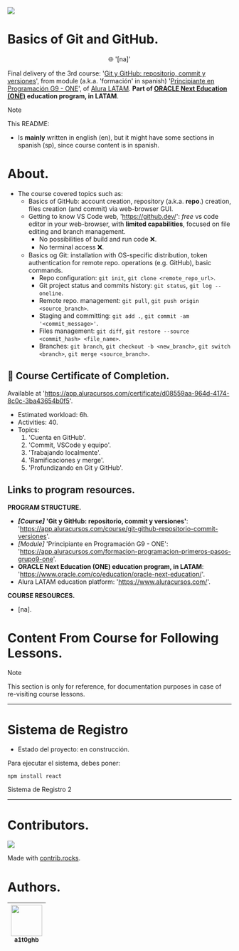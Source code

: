 <!-- Badges:
- Source: 'https://shields.io/docs/static-badges', 'https://shields.io/badges/static-badge'.
- HTML structure followed: 'https://github.com/facebook/docusaurus/blob/main/README.md?plain=1'.
- Badges with logos: 'https://shields.io/docs/logos', 'https://simpleicons.org/', 'https://github.com/simple-icons/simple-icons/blob/master/slugs.md'.
-->
<p align="left">
  <a href="https://github.com/a1t0ghb/courses-oracle_one-logica_programacion_II-d250726/"><img src="https://img.shields.io/badge/STATUS-DONE-green?style=flat"/></a>
</p>

<!-- README structure followed:
- 'https://www.aluracursos.com/blog/como-escribir-un-readme-increible-en-tu-github/'.
- 'https://github.com/camilafernanda/GlicoCare/'.
- 'https://github.com/nasa/openmct/'.
- 'https://github.com/facebook/docusaurus'.
-->
# Basics of Git and GitHub.

<p align="center">
  🌐 '[na]'
</p>

Final delivery of the 3rd course: '[Git y GitHub: repositorio, commit y versiones](https://app.aluracursos.com/course/git-github-repositorio-commit-versiones)', from module (a.k.a. 'formación' in spanish) '[Principiante en Programación G9 - ONE](https://app.aluracursos.com/formacion-programacion-primeros-pasos-grupo9-one)', of [Alura LATAM](https://www.aluracursos.com/). <b>Part of [ORACLE Next Education (ONE)](https://www.oracle.com/co/education/oracle-next-education/) education program, in LATAM</b>.

<!-- Callouts:
- Improved format taken from examples in 'https://github.com/nasa/openmct/blob/master/README.md?plain=1'.
-->
> [!NOTE]
> This README:
> - Is **mainly** written in english (en), but it might have some sections in spanish (sp), since course content is in spanish.

# About.
- The course covered topics such as:
  - Basics of GitHub: account creation, repository (a.k.a. **repo**.) creation, files creation (and commit) via web-browser GUI.
  - Getting to know VS Code web, '<https://github.dev/>': *free* vs code editor in your web-browser, with **limited capabilities**, focused on file editing and branch management.
    - No possibilities of build and run code ❌.
    - No terminal access ❌.
  - Basics og Git: installation with OS-specific distribution, token authentication for remote repo. operations (e.g. GitHub), basic commands.
    - Repo configuration: `git init`, `git clone <remote_repo_url>`.
    - Git project status and commits history: `git status`, `git log --oneline`.
    - Remote repo. management: `git pull`, `git push origin <source_branch>`.
    - Staging and committing: `git add .`, `git commit -am '<commit_message>'`.
    - Files management: `git diff`, `git restore --source <commit_hash> <file_name>`.
    - Branches: `git branch`, `git checkout -b <new_branch>`, `git switch <branch>`, `git merge <source_branch>`.

## 🥇 Course Certificate of Completion.
Available at '<https://app.aluracursos.com/certificate/d08559aa-964d-4174-8c0c-3ba43654b0f5>'.
- Estimated workload: 6h.
- Activities: 40.
- Topics:
  1. 'Cuenta en GitHub'.
  2. 'Commit, VSCode y equipo'.
  3. 'Trabajando localmente'.
  4. 'Ramificaciones y merge'.
  5. 'Profundizando en Git y GitHub'.

## Links to program resources.

**PROGRAM STRUCTURE.**
- <b>*[Course]* 'Git y GitHub: repositorio, commit y versiones'</b>: '<https://app.aluracursos.com/course/git-github-repositorio-commit-versiones>'.
- *[Module]* 'Principiante en Programación G9 - ONE': '<https://app.aluracursos.com/formacion-programacion-primeros-pasos-grupo9-one>'.
- **ORACLE Next Education (ONE) education program, in LATAM**: '<https://www.oracle.com/co/education/oracle-next-education/>'.
- Alura LATAM education platform: '<https://www.aluracursos.com/>'.

**COURSE RESOURCES.**
- [na].

# Content From Course for Following Lessons.

> [!NOTE]
> This section is only for reference, for documentation purposes in case of re-visiting course lessons.

---

<h1>Sistema de Registro</h1>

- Estado del proyecto: en construcción.

Para ejecutar el sistema, debes poner:

```
npm install react
```

Sistema de Registro 2

---

<!-- Embed dynamic content (image) of contributors:
- 'https://dev.to/lacolaco/introducing-contributors-img-keep-contributors-in-readme-md-gci'.
- 'https://contrib.rocks/'.
- 'https://contrib.rocks/preview?repo=a1t0ghb%2Fcourses-oracle_one-git_y_github-d250728'
-->
# Contributors.

<a href="https://github.com/a1t0ghb/courses-oracle_one-git_y_github-d250728/graphs/contributors">
  <img src="https://contrib.rocks/image?repo=a1t0ghb/courses-oracle_one-git_y_github-d250728" />
</a>

Made with [contrib.rocks](https://contrib.rocks).

<!-- Authors table structure
- From repo: 'https://github.com/camilafernanda/GlicoCare/blob/main/README.md?plain=1'.
-->
# Authors.

| [<img src="https://avatars.githubusercontent.com/u/32377614?v=4" width=70><br><sub>a1t0ghb</sub>](https://github.com/a1t0ghb) |
| :---: |
